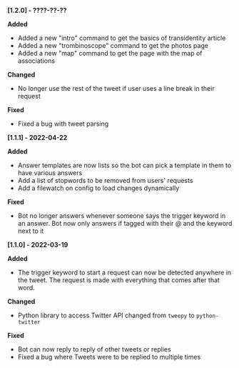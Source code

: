 **[1.2.0] - ????-??-??**

**Added**

- Added a new "intro" command to get the basics of transidentity article
- Added a new "trombinoscope" command to get the photos page
- Added a new "map" command to get the page with the map of associations

**Changed**

- No longer use the rest of the tweet if user uses a line break in their request

**Fixed**

- Fixed a bug with tweet parsing

**[1.1.1] - 2022-04-22**


**Added**

- Answer templates are now lists so the bot can pick a template in them to have various answers
- Add a list of stopwords to be removed from users' requests
- Add a filewatch on config to load changes dynamically

**Fixed**

- Bot no longer answers whenever someone says the trigger keyword in an answer. Bot now only answers if tagged with their @ and the keyword next to it

**[1.1.0] - 2022-03-19**


**Added**

- The trigger keyword to start a request can now be detected anywhere in the tweet. The request is made with everything that comes after that word.

**Changed**

- Python library to access Twitter API changed from `tweepy` to `python-twitter`

**Fixed**

- Bot can now reply to reply of other tweets or replies
- Fixed a bug where Tweets were to be replied to multiple times
